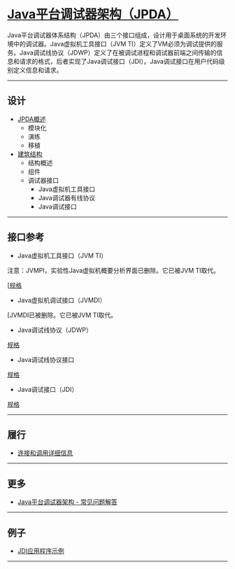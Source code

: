 #   [Java平台调试器架构（JPDA）](https://docs.oracle.com/javase/8/docs/technotes/guides/jpda/index.html)


Java平台调试器体系结构（JPDA）由三个接口组成，设计用于桌面系统的开发环境中的调试器。Java虚拟机工具接口（JVM TI）定义了VM必须为调试提供的服务。Java调试线协议（JDWP）定义了在被调试进程和调试器前端之间传输的信息和请求的格式，后者实现了Java调试接口（JDI）。Java调试接口在用户代​​码级别定义信息和请求。

----

##  设计
-   [JPDA概述](https://docs.oracle.com/javase/8/docs/technotes/guides/jpda/jpda.html)
    -   模块化
    -   演练
    -   移植
-   [建筑结构](https://docs.oracle.com/javase/8/docs/technotes/guides/jpda/architecture.html)
    -   结构概述
    -   组件
    -   调试器接口
        -   Java虚拟机工具接口
        -   Java调试器有线协议
        -   Java调试接口

----

##  接口参考
-   Java虚拟机工具接口（JVM TI）

注意：JVMPI，实验性Java虚拟机概要分析界面已删除。它已被JVM TI取代。

[[规格](https://docs.oracle.com/javase/8/docs/technotes/guides/jvmti/index.html)

-   Java虚拟机调试接口（JVMDI）

[JVMDI已被删除。它已被JVM TI取代。

-   Java调试线协议（JDWP）

[规格](https://docs.oracle.com/javase/8/docs/technotes/guides/jpda/jdwp-spec.html)

-   Java调试线协议接口

[规格](https://docs.oracle.com/javase/8/docs/technotes/guides/jpda/jdwpTransport.html)

-   Java调试接口（JDI）

[规格](https://docs.oracle.com/javase/8/docs/jdk/api/jpda/jdi/index.html)

----

##  履行
-   [连接和调用详细信息](https://docs.oracle.com/javase/8/docs/technotes/guides/jpda/conninv.html)

----

##  更多
-   [Java平台调试器架构 - 常见问题解答](https://www.oracle.com/technetwork/java/javase/tech/faqs-jsp-142584.html)

----

##  例子
-   [JDI应用程序示例](https://docs.oracle.com/javase/8/docs/technotes/guides/jpda/examples.html)

----
